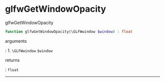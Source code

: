 # glfwGetWindowOpacity
glfwGetWindowOpacity

```php
function glfwGetWindowOpacity(\GLFWwindow $window) : float
```

arguments

:    1. `\GLFWwindow` `$window` 

returns

:    `float` 

---
     